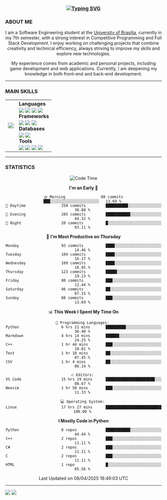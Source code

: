 <center>
<h3 align="center"> <a href="https://git.io/typing-svg"><img src="https://readme-typing-svg.demolab.com?font=Fira+Code&size=35&duration=4000&pause=1000&center=true&vCenter=true&width=500&height=70&lines=Hi+there!;I'm+Diego+Carlito!" alt="Typing SVG" /></a> </h3>

<h3 align="left"> ABOUT ME </h3>

I am a Software Engineering student at the [University of Brasília](https://international.unb.br/), currently in my 7th semester, with a strong interest in Competitive Programming and Full Stack Development. I enjoy working on challenging projects that combine creativity and technical efficiency, always striving to improve my skills and explore new technologies.  

My experience comes from academic and personal projects, including game development and web applications. Currently, I am deepening my knowledge in both front-end and back-end development.

---

<h3 align="left"> MAIN SKILLS </h3>
<table>
  <tr>
    <td><img align="center" src="https://media3.giphy.com/media/v1.Y2lkPTc5MGI3NjExeWR6OXNvanZmYzE4OTFzaWZhbTk3Z2tsM2kydm5qcmVxZGc0aGtmaiZlcD12MV9pbnRlcm5hbF9naWZfYnlfaWQmY3Q9Zw/pIMlKqgdZgvo4/giphy.gif" width="100%" height="100%"></td>
    <td><b>Languages</b><br>
        <img align="center" src="https://img.shields.io/badge/c++-%2300599C.svg?style=for-the-badge&logo=c%2B%2B&logoColor=white">
        <img align="center" src="https://img.shields.io/badge/javascript-%23323330.svg?style=for-the-badge&logo=javascript&logoColor=%23F7DF1E">
        <img align="center" src="https://img.shields.io/badge/python-%2300579D.svg?style=for-the-badge&logo=python&logoColor=white">
        <img align="center" src="https://img.shields.io/badge/java-%23ED8B00.svg?style=for-the-badge&logo=openjdk&logoColor=white">
        <br><b>Frameworks</b><br>
        <img align="center" src="https://img.shields.io/badge/node.js-6DA55F?style=for-the-badge&logo=node.js&logoColor=white">
        <img align="center" src="https://img.shields.io/badge/react-%2320232a.svg?style=for-the-badge&logo=react&logoColor=%2361DAFB">
        <img align="center" src="https://img.shields.io/badge/fastapi-%23ffffff.svg?style=for-the-badge&logo=fastapi&logoColor=green">
        <br><b>Databases</b><br>
        <img align="center" src="https://img.shields.io/badge/mysql-4479A1.svg?style=for-the-badge&logo=mysql&logoColor=white">
        <img align="center" src="https://img.shields.io/badge/postgres-%23316192.svg?style=for-the-badge&logo=postgresql&logoColor=white">
        <br><b>Tools</b><br>
        <img align="center" src="https://img.shields.io/badge/docker-%230db7ed.svg?style=for-the-badge&logo=docker&logoColor=white">
        <img align="center" src="https://img.shields.io/badge/git-%23F05033.svg?style=for-the-badge&logo=git&logoColor=white">
        <img align="center" src="https://img.shields.io/badge/figma-%23F24E1E.svg?style=for-the-badge&logo=figma&logoColor=white">
        <img align="center" src="https://img.shields.io/badge/Visual%20Studio%20Code-0078d7.svg?style=for-the-badge&logo=visual-studio-code&logoColor=white"></td>
  </tr>
</table>

---

<h3 align="left"> STATISTICS </h3>

<!--START_SECTION:waka-->
![Code Time](http://img.shields.io/badge/Code%20Time-96%20hrs%2041%20mins-blue)

**I'm an Early 🐤** 

```text
🌞 Morning                88 commits          ███░░░░░░░░░░░░░░░░░░░░░░   13.69 % 
🌆 Daytime                250 commits         ██████████░░░░░░░░░░░░░░░   38.88 % 
🌃 Evening                285 commits         ███████████░░░░░░░░░░░░░░   44.32 % 
🌙 Night                  20 commits          █░░░░░░░░░░░░░░░░░░░░░░░░   03.11 % 
```
📅 **I'm Most Productive on Thursday** 

```text
Monday                   93 commits          ████░░░░░░░░░░░░░░░░░░░░░   14.46 % 
Tuesday                  104 commits         ████░░░░░░░░░░░░░░░░░░░░░   16.17 % 
Wednesday                109 commits         ████░░░░░░░░░░░░░░░░░░░░░   16.95 % 
Thursday                 123 commits         █████░░░░░░░░░░░░░░░░░░░░   19.13 % 
Friday                   80 commits          ███░░░░░░░░░░░░░░░░░░░░░░   12.44 % 
Saturday                 46 commits          ██░░░░░░░░░░░░░░░░░░░░░░░   07.15 % 
Sunday                   88 commits          ███░░░░░░░░░░░░░░░░░░░░░░   13.69 % 
```


📊 **This Week I Spent My Time On** 

```text
💬 Programming Languages: 
Python                   6 hrs 21 mins       █████████░░░░░░░░░░░░░░░░   36.40 % 
Markdown                 4 hrs 14 mins       ██████░░░░░░░░░░░░░░░░░░░   24.25 % 
C++                      1 hr 44 mins        ███░░░░░░░░░░░░░░░░░░░░░░   10.01 % 
Text                     1 hr 18 mins        ██░░░░░░░░░░░░░░░░░░░░░░░   07.45 % 
CSV                      1 hr 4 mins         ██░░░░░░░░░░░░░░░░░░░░░░░   06.14 % 

🔥 Editors: 
VS Code                  15 hrs 29 mins      ██████████████████████░░░   88.67 % 
Neovim                   1 hr 58 mins        ███░░░░░░░░░░░░░░░░░░░░░░   11.33 % 

💻 Operating System: 
Linux                    17 hrs 27 mins      █████████████████████████   100.00 % 
```

**I Mostly Code in Python** 

```text
Python                   8 repos             ███████████░░░░░░░░░░░░░░   44.44 % 
C++                      2 repos             ███░░░░░░░░░░░░░░░░░░░░░░   11.11 % 
C#                       2 repos             ███░░░░░░░░░░░░░░░░░░░░░░   11.11 % 
C                        2 repos             ███░░░░░░░░░░░░░░░░░░░░░░   11.11 % 
HTML                     1 repo              █░░░░░░░░░░░░░░░░░░░░░░░░   05.56 % 
```




 Last Updated on 08/04/2025 18:49:03 UTC
<!--END_SECTION:waka-->

---
<div align="left"> 
  <a href = "mailto:diego.carlito01@gmail.com"><img src="https://img.shields.io/badge/-Gmail-%23333?style=for-the-badge&logo=gmail&logoColor=white" target="_blank"></a>
  <a href="https://www.linkedin.com/in/diegocarlito" target="_blank"><img src="https://img.shields.io/badge/-LinkedIn-%230077B5?style=for-the-badge&logo=linkedin&logoColor=white" target="_blank"></a> 
</div>
</center>
